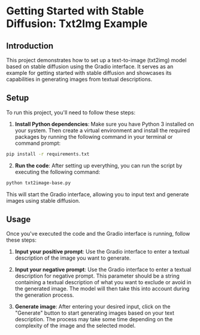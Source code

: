 # Getting Started with Stable Diffusion: Txt2Img Example

## Introduction

This project demonstrates how to set up a text-to-image (txt2img) model based on stable diffusion using the Gradio interface. It serves as an example for getting started with stable diffusion and showcases 
its capabilities in generating images from textual descriptions.

## Setup
To run this project, you'll need to follow these steps:

1. **Install Python dependencies**: Make sure you have Python 3 installed on your system. Then create a virtual environment and install the required packages by running the following command in your 
terminal or command prompt:
```bash
pip install -r requirements.txt
```
2. **Run the code**: After setting up everything, you can run the script by executing the following command:
```bash
python txt2image-base.py
```
This will start the Gradio interface, allowing you to input text and generate images using stable diffusion.

## Usage

Once you've executed the code and the Gradio interface is running, follow these steps:

1. **Input your positive prompt**: Use the Gradio interface to enter a textual description of the image you want to generate.

2. **Input your negative prompt**: Use the Gradio interface to enter a textual description for negative prompt. This parameter should be a string containing a textual description of what you want to exclude or avoid in the generated image. The model will then take this into account during the generation process.

3. **Generate image**: After entering your desired input, click on the "Generate" button to start generating images based on your text description. The process may take some time depending on the 
complexity of the image and the selected model.
